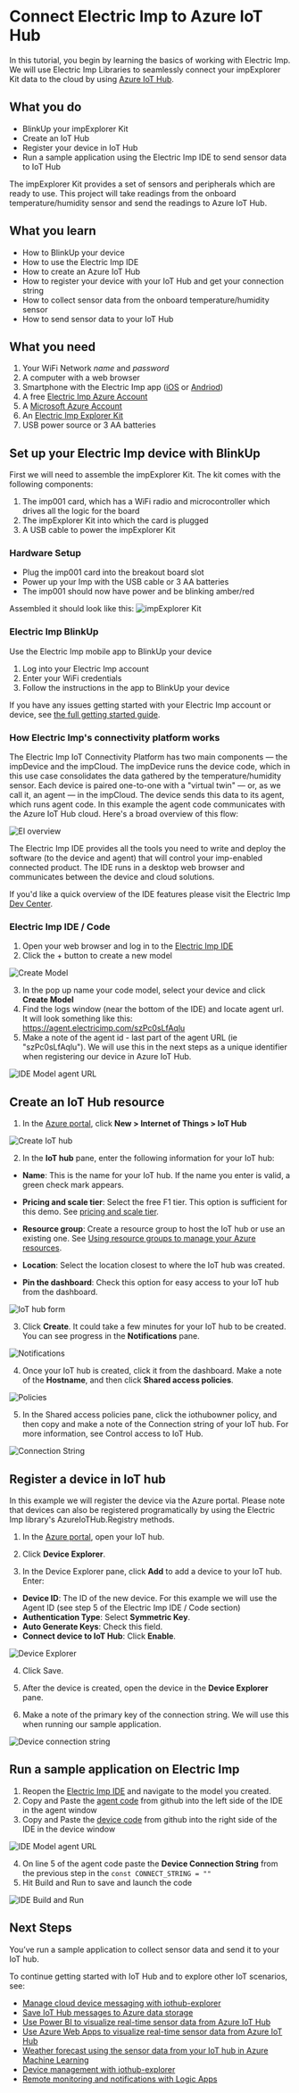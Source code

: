 # Connect Electric Imp to Azure IoT Hub

In this tutorial, you begin by learning the basics of working with Electric Imp. We will use Electric Imp Libraries to seamlessly connect your impExplorer Kit data to the cloud by using [Azure IoT Hub](https://docs.microsoft.com/en-us/azure/iot-hub/iot-hub-what-is-iot-hub).

## What you do

* BlinkUp your impExplorer Kit
* Create an IoT Hub
* Register your device in IoT Hub
* Run a sample application using the Electric Imp IDE to send sensor data to IoT Hub

The impExplorer Kit provides a set of sensors and peripherals which are ready to use. This project will take readings from the onboard temperature/humidity sensor and send the readings to Azure IoT Hub.

## What you learn

* How to BlinkUp your device
* How to use the Electric Imp IDE
* How to create an Azure IoT Hub
* How to register your device with your IoT Hub and get your connection string
* How to collect sensor data from the onboard temperature/humidity sensor
* How to send sensor data to your IoT Hub

## What you need

1. Your WiFi Network *name* and *password*
2. A computer with a web browser
3. Smartphone with the Electric Imp app ([iOS](https://itunes.apple.com/us/app/electric-imp/id547133856) or [Andriod](https://play.google.com/store/apps/details?id=com.electricimp.electricimp))
4. A free [Electric Imp Azure Account](https://azure-ide.electricimp.com/login)
5. A [Microsoft Azure Account](https://azure.microsoft.com/en-us/resources/videos/sign-up-for-microsoft-azure/)
6. An [Electric Imp Explorer Kit](https://store.electricimp.com/collections/featured-products/products/impexplorer-developer-kit?variant=31118866130)
7. USB power source or 3 AA batteries

## Set up your Electric Imp device with BlinkUp

First we will need to assemble the impExplorer Kit. The kit comes with the following components:

1. The imp001 card, which has a WiFi radio and microcontroller which drives all the logic for the board
2. The impExplorer Kit into which the card is plugged
3. A USB cable to power the impExplorer Kit

### Hardware Setup

 - Plug the imp001 card into the breakout board slot
 - Power up your Imp with the USB cable or 3 AA batteries
 - The imp001 should now have power and be blinking amber/red

Assembled it should look like this:
![impExplorer Kit](https://res.cloudinary.com/hy4kyit2a/image/upload/v1487802699/doc/trailhead/staging/team-trailhead_workshop-electric-imp_en-us_images_image_0_3d5c0ac9c5210ef26950f8287e60413c.png)

### Electric Imp BlinkUp

Use the Electric Imp mobile app to BlinkUp your device

1. Log into your Electric Imp account
2. Enter your WiFi credentials
3. Follow the instructions in the app to BlinkUp your device

If you have any issues getting started with your Electric Imp account or device, see [the full getting started guide](https://electricimp.com/docs/gettingstarted/quickstartguide/).

### How Electric Imp's connectivity platform works

The Electric Imp IoT Connectivity Platform has two main components — the impDevice and the impCloud. The impDevice runs the device code, which in this use case consolidates the data gathered by the temperature/humidity sensor. Each device is paired one-to-one with a "virtual twin" — or, as we call it, an agent — in the impCloud. The device sends this data to its agent, which runs agent code. In this example the agent code communicates with the Azure IoT Hub cloud. Here's a broad overview of this flow:

![EI overview](https://camo.githubusercontent.com/57a60af508ebae8a9bff89116694d771812a4fed/687474703a2f2f692e696d6775722e636f6d2f56705a487a64532e6a7067)

The Electric Imp IDE provides all the tools you need to write and deploy the software (to the device and agent) that will control your imp-enabled connected product. The IDE runs in a desktop web browser and communicates between the device and cloud solutions.

If you'd like a quick overview of the IDE features please visit the Electric Imp [Dev Center](https://electricimp.com/docs/gettingstarted/ide/).

### Electric Imp IDE / Code

1. Open your web browser and log in to the [Electric Imp IDE](https://azure-ide.electricimp.com/login)
2. Click the + button to create a new model

![Create Model](https://camo.githubusercontent.com/ab55750d2f9429199ba0dc8ddfaa26633a7210a0/687474703a2f2f692e696d6775722e636f6d2f556937773865472e706e67)

3. In the pop up name your code model, select your device and click **Create Model**
4. Find the logs window (near the bottom of the IDE) and locate agent url. It will look something like this: https://agent.electricimp.com/szPc0sLfAqlu
5. Make a note of the agent id - last part of the agent URL (ie "szPc0sLfAqlu"). We will use this in the next steps as a unique identifier when registering our device in Azure IoT Hub.

![IDE Model agent URL](https://camo.githubusercontent.com/dc1f8df8d3ab63ac945f321361c17204683d97b5/687474703a2f2f692e696d6775722e636f6d2f496656445a6f712e706e67)

## Create an IoT Hub resource

1. In the [Azure portal](https://portal.azure.com/), click **New > Internet of Things > IoT Hub**

![Create IoT hub](https://docs.microsoft.com/en-us/azure/iot-hub/media/iot-hub-create-hub-and-device/1_create-azure-iot-hub-portal.png)

2. In the **IoT hub** pane, enter the following information for your IoT hub:

 - **Name**: This is the name for your IoT hub. If the name you enter is valid, a green check mark appears.

 - **Pricing and scale tier**: Select the free F1 tier. This option is sufficient for this demo. See [pricing and scale tier](https://azure.microsoft.com/pricing/details/iot-hub/).

 - **Resource group**: Create a resource group to host the IoT hub or use an existing one. See [Using resource groups to manage your Azure resources](https://docs.microsoft.com/en-us/azure/azure-resource-manager/resource-group-portal).

 - **Location**: Select the location closest to where the IoT hub was created.

 - **Pin the dashboard**: Check this option for easy access to your IoT hub from the dashboard.

![IoT hub form](https://docs.microsoft.com/en-us/azure/iot-hub/media/iot-hub-create-hub-and-device/2_fill-in-fields-for-azure-iot-hub-portal.png)

3. Click **Create**. It could take a few minutes for your IoT hub to be created. You can see progress in the **Notifications** pane.

![Notifications](https://docs.microsoft.com/en-us/azure/iot-hub/media/iot-hub-create-hub-and-device/3_notification-azure-iot-hub-creation-progress-portal.png)

4. Once your IoT hub is created, click it from the dashboard. Make a note of the **Hostname**, and then click **Shared access policies**.

![Policies](https://docs.microsoft.com/en-us/azure/iot-hub/media/iot-hub-create-hub-and-device/4_get-azure-iot-hub-hostname-portal.png)

5. In the Shared access policies pane, click the iothubowner policy, and then copy and make a note of the Connection string of your IoT hub. For more information, see Control access to IoT Hub.

![Connection String](https://docs.microsoft.com/en-us/azure/iot-hub/media/iot-hub-create-hub-and-device/5_get-azure-iot-hub-connection-string-portal.png)

## Register a device in IoT hub

In this example we will register the device via the Azure portal. Please note that devices can also be registered programatically by using the Electric Imp library's AzureIoTHub.Registry methods.

1. In the [Azure portal](https://portal.azure.com/), open your IoT hub.

2. Click **Device Explorer**.

3. In the Device Explorer pane, click **Add** to add a device to your IoT hub. Enter:

 - **Device ID**: The ID of the new device. For this example we will use the Agent ID (see step 5 of the Electric Imp IDE / Code section)
 - **Authentication Type**: Select **Symmetric Key**.
 - **Auto Generate Keys**: Check this field.
 - **Connect device to IoT Hub**: Click **Enable**.

 ![Device Explorer](https://docs.microsoft.com/en-us/azure/iot-hub/media/iot-hub-create-hub-and-device/6_add-device-in-azure-iot-hub-device-explorer-portal.png)

4. Click Save.

5. After the device is created, open the device in the **Device Explorer** pane.

6. Make a note of the primary key of the connection string. We will use this when running our sample application.

![Device connection string](https://docs.microsoft.com/en-us/azure/iot-hub/media/iot-hub-create-hub-and-device/7_get-device-connection-string-in-device-explorer-portal.png)

## Run a sample application on Electric Imp

1. Reopen the [Electric Imp IDE](https://azure-ide.electricimp.com/login) and navigate to the model you created.
2. Copy and Paste the [agent code](./example01.agent.nut) from github into the left side of the IDE in the agent window
3. Copy and Paste the [device code](./example01.device.nut) from github into the right side of the IDE in the device window

![IDE Model agent URL](https://camo.githubusercontent.com/dc1f8df8d3ab63ac945f321361c17204683d97b5/687474703a2f2f692e696d6775722e636f6d2f496656445a6f712e706e67)

4. On line 5 of the agent code paste the **Device Connection String** from the previous step in the `const CONNECT_STRING = ""`
5. Hit Build and Run to save and launch the code

![IDE Build and Run](https://camo.githubusercontent.com/eb11760949d94ddacc297d6ab0eace034d063b66/687474703a2f2f692e696d6775722e636f6d2f6570434c61324f2e706e67)

## Next Steps

You’ve run a sample application to collect sensor data and send it to your IoT hub.

To continue getting started with IoT Hub and to explore other IoT scenarios, see:

- [Manage cloud device messaging with iothub-explorer](https://docs.microsoft.com/en-us/azure/iot-hub/iot-hub-explorer-cloud-device-messaging)
- [Save IoT Hub messages to Azure data storage](https://docs.microsoft.com/en-us/azure/iot-hub/iot-hub-store-data-in-azure-table-storage)
- [Use Power BI to visualize real-time sensor data from Azure IoT Hub](https://docs.microsoft.com/en-us/azure/iot-hub/iot-hub-live-data-visualization-in-power-bi)
- [Use Azure Web Apps to visualize real-time sensor data from Azure IoT Hub](https://docs.microsoft.com/en-us/azure/iot-hub/iot-hub-live-data-visualization-in-web-apps)
- [Weather forecast using the sensor data from your IoT hub in Azure Machine Learning](https://docs.microsoft.com/en-us/azure/iot-hub/iot-hub-weather-forecast-machine-learning)
- [Device management with iothub-explorer](https://docs.microsoft.com/en-us/azure/iot-hub/iot-hub-device-management-iothub-explorer)
- [Remote monitoring and notifications with ​​Logic ​​Apps](https://docs.microsoft.com/en-us/azure/iot-hub/iot-hub-monitoring-notifications-with-azure-logic-apps)
